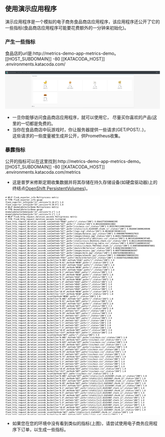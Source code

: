 ## 使用演示应用程序

演示应用程序是一个模拟的电子商务食品商店应用程序，该应用程序还公开了它的一些指标(食品商店应用程序可能要花费额外的一分钟来初始化)。

### 产生一些指标

食品店的url是:http://metrics-demo-app-metrics-demo。[[HOST_SUBDOMAIN]] -80 [[KATACODA_HOST]] .environments.katacoda.com/

![Demo Application Home Page](../../assets/introduction/deploy-prometheus-grafana/01-demo-app-home-page.png)

* 一旦你能够访问食品商店应用程序，就可以使用它，
尽量买你喜欢的产品(这里的一切都是免费的。
* 当你在食品商店中玩游戏时，你让服务器提供一些请求(GET/POST/..)，<br>
这些请求的一些度量被生成并公开，供Prometheus收集。

### 暴露指标

公开的指标可以在这里找到:http://metrics-demo-app-metrics-demo。[[HOST_SUBDOMAIN]] -80 [[KATACODA_HOST]] .environments.katacoda.com/metrics

* 这是普罗米修斯定期收集数据并将其存储在持久存储设备(如硬盘驱动器)上的终结点[OpenShift PersistentVolumes](https://docs.openshift.com/container-platform/4.2/storage/understanding-persistent-storage.html#persistent-storage-overview_understanding-persistent-storage))。

![Demo Application Metrics Page](../../assets/introduction/deploy-prometheus-grafana/01-demo-app-metrics-page.png)

* 如果您在您的环境中没有看到类似的指标(上图)，请尝试使用电子商务应用程序下订单，以生成一些指标。